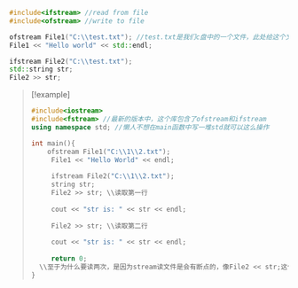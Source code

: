 ```c++
#include<ifstream> //read from file
#include<ofstream> //write to file

ofstream File1("C:\\test.txt"); //test.txt是我们c盘中的一个文件，此处给这个文件取了个别名
File1 << "Hello world" << std::endl;

ifstream File2("C:\\test.txt");
std::string str;
File2 >> str;
```
> [!example]
> ```c++
> #include<iostream>
> #include<fstream> //最新的版本中，这个库包含了ofstream和ifstream
>using namespace std; //懒人不想在main函数中写一堆std就可以这么操作
>
>int main(){
>     ofstream File1("C:\\1\\2.txt");
>      File1 << "Hello World" << endl;
>      
>      ifstream File2("C:\\1\\2.txt");
>      string str;
>      File2 >> str; \\读取第一行
>      
>      cout << "str is: " << str << endl;
>      
>      File2 >> str; \\读取第二行
>      
>      cout << "str is: " << str << endl;
>      
>      return 0;
>   \\至于为什么要读两次，是因为stream读文件是会有断点的，像File2 << str;这句话的意义就是读到一个断点结束，此处把空格默认成了断点，因此会在第一行输出Hello，第二行输出World
>}
> ```

